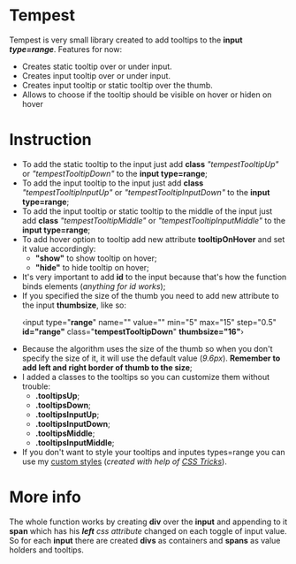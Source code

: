 # Tempest


Tempest is very small library created to add tooltips to the <b>input <i>type=range</i></b>. Features for now:

<ul>
  <li>Creates static tooltip over or under input.</li>
  <li>Creates input tooltip over or under input.</li>
  <li>Creates input tooltip or static tooltip over the thumb.</li>
  <li>Allows to choose if the tooltip should be visible on hover or hiden on hover</li>
</ul>


# Instruction

<ul>
  <li>To add the static tooltip to the input just add <b>class</b> <i>"tempestTooltipUp"</i> or <i>"tempestTooltipDown"</i> to the <b>input type=range</b>;</li>
  <li>To add the input tooltip to the input just add <b>class</b> <i>"tempestTooltipInputUp"</i> or <i>"tempestTooltipInputDown"</i> to the <b>input type=range</b>;</li>
  <li>To add the input tooltip or static tooltip to the middle of the input just add <b>class</b> <i>"tempestTooltipMiddle"</i> or <i>"tempestTooltipInputMiddle"</i> to the <b>input type=range</b>;</li>
  <li>To add hover option to tooltip add new attribute <b>tooltipOnHover</b> and set it value accordingly:
    <ul>
      <li><b>"show"</b> to show tooltip on hover;</li>
      <li><b>"hide"</b> to hide tooltip on hover;</li>
    </ul>
  </li>
  <li id="idOfInput">It's very important to add <b>id</b> to the input because that's how the function binds elements (<i>anything for id works</i>);</li>
  <li>If you specified the size of the thumb you need to add new attribute to the input <b>thumbsize</b>, like so:
<p>&#8249;input type="<b>range</b>" name="" value="" min="5" max="15" step="0.5" <b>id="range"</b> class="<b>tempestTooltipDown</b>" <b>thumbsize="16"</b>&#8250;</p>
  </li>
  <li>Because the algorithm uses the size of the thumb so when you don't specify the size of it, it will use the default value (<i>9.6px</i>). <b>Remember to add left and right border of thumb to the size</b>;</li>
  <li>I added a classes to the tooltips so you can customize them without trouble:
    <ul>
      <li><b>.tooltipsUp</b>;</li>
      <li><b>.tooltipsDown</b>;</li>
      <li><b>.tooltipsInputUp</b>;</li>
      <li><b>.tooltipsInputDown</b>;</li>
      <li><b>.tooltipsMiddle</b>;</li>
      <li><b>.tooltipsInputMiddle</b>;</li>
    </ul>
  </li>
  <li>If you don't want to style your tooltips and inputes types=range you can use my <a href="https://github.com/Mortimer333/Tempest/blob/master/style.css">custom styles</a> (<i>created with help of <a href="https://css-tricks.com/styling-cross-browser-compatible-range-inputs-css/">CSS Tricks</a></i>).</li>  
</ul>

# More info

<p> The whole function works by creating <b>div</b> over the <b>input</b> and appending to it <b>span</b> which has his <i><b>left</b> css attribute</i> changed on each toggle of input value. So for each <b>input</b> there are created <b>divs</b> as containers and <b>spans</b> as value holders and tooltips.</p>
